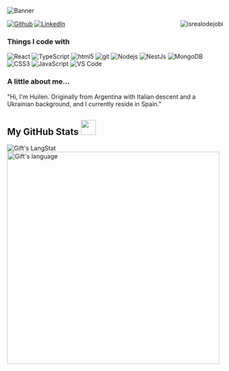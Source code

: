 
![Banner](https://res.cloudinary.com/duayouuav/image/upload/v1693693212/Beige_Black_Geometric_Technology_LinkedIn_Banner_1_drop0y.png)
<p><a href="https://github.com/HuilenPe" target="_blank"><img alt="Github" src="https://img.shields.io/badge/GitHub-%2312100E.svg?&style=for-the-badge&logo=Github&logoColor=white" /></a> <a href="https://www.linkedin.com/in/huilen-pe" target="_blank"><img alt="LinkedIn" src="https://img.shields.io/badge/linkedin-%230077B5.svg?&style=for-the-badge&logo=linkedin&logoColor=white" /></a>
<img align="right" src="https://komarev.com/ghpvc/?username=HuilenPe&label=Profile%20views&color=0e75b6&style=flat" alt="isrealodejobi" /> 
</p>
<h3>Things I code with</h3>
<p>
  <img alt="React" src="https://img.shields.io/badge/-React-45b8d8?style=flat-square&logo=react&logoColor=white" />
  <img alt="TypeScript" src="https://img.shields.io/badge/-TypeScript-007ACC?style=flat-square&logo=typescript&logoColor=white" />
  <img alt="html5" src="https://img.shields.io/badge/-HTML5-E34F26?style=flat-square&logo=html5&logoColor=white" />
  <img alt="git" src="https://img.shields.io/badge/-Git-F05032?style=flat-square&logo=git&logoColor=white" />
  <img alt="Nodejs" src="https://img.shields.io/badge/-Nodejs-43853d?style=flat-square&logo=Node.js&logoColor=white" />
  <img alt="NestJs" src="https://img.shields.io/badge/-NestJs-ea2845?style=flat-square&logo=nestjs&logoColor=white" />
  <img alt="MongoDB" src="https://img.shields.io/badge/-MongoDB-13aa52?style=flat-square&logo=mongodb&logoColor=white" />
  <img alt="CSS3" src="https://img.shields.io/badge/-CSS3-%231572B6?style=flat-square&logo=css3&logoColor=white" />
  <img alt="JavaScript" src="https://img.shields.io/badge/-JavaScript-%23F7DF1C?style=flat-square&logo=javascript&logoColor=000000&labelColor=%23F7DF1C&color=%23FFCE5A" />
  <img alt="VS Code" src="https://img.shields.io/badge/-VSCode-%23007ACC?style=flat-square&logo=visual-studio-code" />



</p>  

<h3> A little about me... </h3>
<p>"Hi, I'm Huilen. Originally from Argentina with Italian descent and a Ukrainian background, and I currently reside in Spain."</p>

 ##  My GitHub Stats <img src = "https://i.pinimg.com/originals/65/c4/f4/65c4f452571be1261e9c623f7da488ac.gif" width = 35px> 
 <div>
  <img align="center" src="https://github-readme-streak-stats.herokuapp.com/?user=HuilenPe" alt="Gift's LangStat" />
 </div>  
 
 <div>
  <img align="center" src="https://github-readme-stats.vercel.app/api/top-langs?username=HuilenPe&langs_count=10&show_icons=true&locale=en&layout=compact&theme=light" alt="Gift's language"   width="495px"/>
</div>




